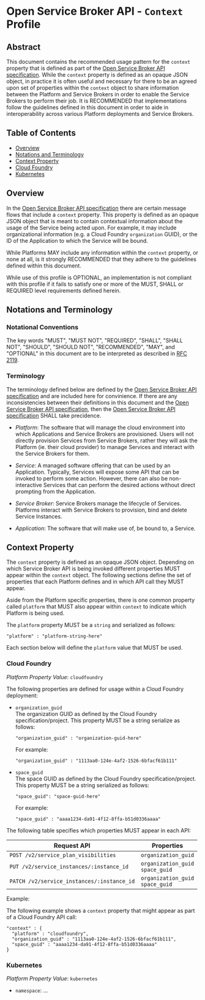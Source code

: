 # Open Service Broker API - `Context` Profile

## Abstract

This document contains the recommended usage pattern for the `context`
property that is defined as part of the
[Open Service Broker API specification](spec.md).
While the `context` property is defined as an opaque JSON object, in practice
it is often useful and necessary for there to be an agreed upon set of
properties within the `context` object to share information between the
Platform and Service Brokers in order to enable the Service Brokers to perform
their job.  It is RECOMMENDED that implementations follow the guidelines
defined in this document in order to aide in interoperability across
various Platform deployments and Service Brokers.

## Table of Contents

- [Overview](#overview)
- [Notations and Terminology](#notations-and-terminology)
- [Context Property](#context-property)
- [Cloud Foundry](#cloud-foundry)
- [Kubernetes](#kubernetes)

## Overview

In the [Open Service Broker API specification](spec.md) there are certain
message flows that include a `context` property. This property is defined
as an opaque JSON object that is meant to contain contextual information
about the usage of the Service being acted upon. For example, it may include
organizational information (e.g. a Cloud Foundry `organization` GUID), or
the ID of the Application to which the Service will be bound.

While Platforms MAY include any information within the `context` property,
or none at all, is it strongly RECOMMENDED that they adhere to the guidelines
defined within this document.

While use of this profile is OPTIONAL, an implementation is not compliant
with this profile if it fails to satisfy one or more of the MUST, SHALL
or REQUIRED level requirements defined herein.

## Notations and Terminology

### Notational Conventions

The key words "MUST", "MUST NOT", "REQUIRED", "SHALL", "SHALL NOT", "SHOULD",
"SHOULD NOT", "RECOMMENDED",  "MAY", and "OPTIONAL" in this document are to
be interpreted as described in [RFC 2119]( https://tools.ietf.org/html/rfc2119).

### Terminology

The terminology defined below are defined by the
[Open Service Broker API specification](spec.md) and are included here
for convinience. If there are any inconsistencies between their definitions in
this document and the [Open Service Broker API specification](spec.md), then
the [Open Service Broker API specification](spec.md) SHALL take precidence.

- *Platform*: The software that will manage the cloud environment into which
  Applications and Service Brokers are provisioned.  Users will not directly
  provision Services from Service Brokers, rather they will ask the Platform
  (ie. their cloud provider) to manage Services and interact with the
  Service Brokers for them.

- *Service*: A managed software offering that can be used by an Application.
  Typically, Services will expose some API that can be invoked to perform
  some action. However, there can also be non-interactive Services that can
  perform the desired actions without direct prompting from the Application.

- *Service Broker*: Service Brokers manage the lifecycle of Services. Platforms
  interact with Service Brokers to provision, bind and delete Service
  Instances.

- *Application*: The software that will make use of, be bound to, a Service.

## Context Property

The `context` property is defined as an opaque JSON object. Depending on
which Service Broker API is being invoked different properties MUST appear
within the `context` object.
The following sections define the set of properties that each Platform
defines and in which API call they MUST appear.

Aside from the Platform specific properties, there is one common property
called `platform` that MUST also appear within `context` to indicate which
Platform is being used.

The `platform` property MUST be a `string` and serialized as follows:<br>
```
"platform" : "platform-string-here"
```

Each section below will define the `platform` value that MUST be used.

### Cloud Foundry

*Platform Property Value*: `cloudfoundry`

The following properties are defined for usage within a Cloud Foundry
deployment:

- `organization_guid`<br>
  The organization GUID as defined by the Cloud Foundry
  specification/project. This property MUST be a string serialize as follows:
  ```
  "organization_guid" : "organization-guid-here"
  ```
  For example:
  ```
  "organization_guid" : "1113aa0-124e-4af2-1526-6bfacf61b111"
  ```

- `space_guid`<br>
  The space GUID as defined by the Cloud Foundry
  specification/project. This property MUST be a string serialized as follows:
  ```
  "space_guid": "space-guid-here"
  ```
  For example:
  ```
  "space_guid" : "aaaa1234-da91-4f12-8ffa-b51d0336aaaa"
  ```

The following table specifies which properties MUST appear in each API:

Request API | Properties
----------- | ----------
`POST /v2/service_plan_visibilities` | `organization_guid`
`PUT /v2/service_instances/:instance_id` | `organization_guid`<br>`space_guid`
`PATCH /v2/service_instances/:instance_id` | `organization_guid`<br>`space_guid`

Example:

The following example shows a `context` property that might appear as
part of a Cloud Foundry API call:
  ```
  "context" : {
    "platform" : "cloudfoundry",
    "organization_guid" : "1113aa0-124e-4af2-1526-6bfacf61b111",
    "space_guid" : "aaaa1234-da91-4f12-8ffa-b51d0336aaaa"
  }
  ```

### Kubernetes

*Platform Property Value*: `kubernetes`

- `namespace`: ...

